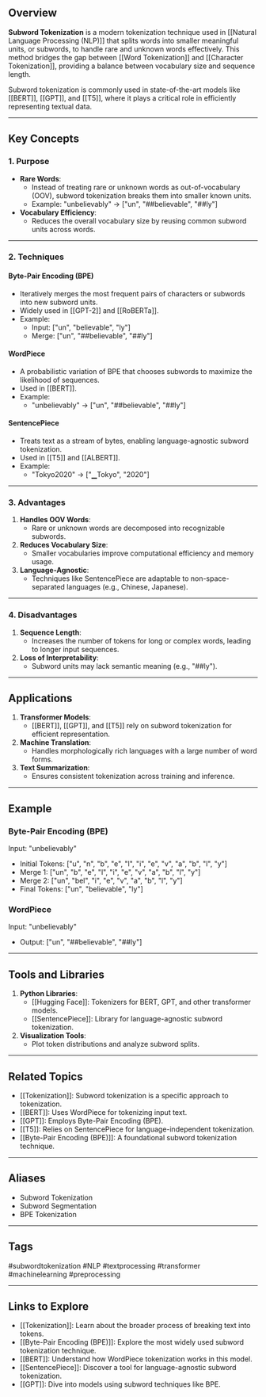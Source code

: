 ## Overview
**Subword Tokenization** is a modern tokenization technique used in [[Natural Language Processing (NLP)]] that splits words into smaller meaningful units, or subwords, to handle rare and unknown words effectively. This method bridges the gap between [[Word Tokenization]] and [[Character Tokenization]], providing a balance between vocabulary size and sequence length.

Subword tokenization is commonly used in state-of-the-art models like [[BERT]], [[GPT]], and [[T5]], where it plays a critical role in efficiently representing textual data.

---

## Key Concepts

### **1. Purpose**
- **Rare Words**:
  - Instead of treating rare or unknown words as out-of-vocabulary (OOV), subword tokenization breaks them into smaller known units.
  - Example: "unbelievably" → ["un", "##believable", "##ly"]
- **Vocabulary Efficiency**:
  - Reduces the overall vocabulary size by reusing common subword units across words.

---

### **2. Techniques**

#### **Byte-Pair Encoding (BPE)**
- Iteratively merges the most frequent pairs of characters or subwords into new subword units.
- Widely used in [[GPT-2]] and [[RoBERTa]].
- Example:
  - Input: ["un", "believable", "ly"]
  - Merge: ["un", "##believable", "##ly"]

#### **WordPiece**
- A probabilistic variation of BPE that chooses subwords to maximize the likelihood of sequences.
- Used in [[BERT]].
- Example:
  - "unbelievably" → ["un", "##believable", "##ly"]

#### **SentencePiece**
- Treats text as a stream of bytes, enabling language-agnostic subword tokenization.
- Used in [[T5]] and [[ALBERT]].
- Example:
  - "Tokyo2020" → ["▁Tokyo", "2020"]

---

### **3. Advantages**
1. **Handles OOV Words**:
   - Rare or unknown words are decomposed into recognizable subwords.
2. **Reduces Vocabulary Size**:
   - Smaller vocabularies improve computational efficiency and memory usage.
3. **Language-Agnostic**:
   - Techniques like SentencePiece are adaptable to non-space-separated languages (e.g., Chinese, Japanese).

---

### **4. Disadvantages**
1. **Sequence Length**:
   - Increases the number of tokens for long or complex words, leading to longer input sequences.
2. **Loss of Interpretability**:
   - Subword units may lack semantic meaning (e.g., "##ly").

---

## Applications

1. **Transformer Models**:
   - [[BERT]], [[GPT]], and [[T5]] rely on subword tokenization for efficient representation.
2. **Machine Translation**:
   - Handles morphologically rich languages with a large number of word forms.
3. **Text Summarization**:
   - Ensures consistent tokenization across training and inference.

---

## Example

### Byte-Pair Encoding (BPE)
Input: "unbelievably"
- Initial Tokens: ["u", "n", "b", "e", "l", "i", "e", "v", "a", "b", "l", "y"]
- Merge 1: ["un", "b", "e", "l", "i", "e", "v", "a", "b", "l", "y"]
- Merge 2: ["un", "bel", "i", "e", "v", "a", "b", "l", "y"]
- Final Tokens: ["un", "believable", "ly"]

### WordPiece
Input: "unbelievably"
- Output: ["un", "##believable", "##ly"]

---

## Tools and Libraries

1. **Python Libraries**:
   - [[Hugging Face]]: Tokenizers for BERT, GPT, and other transformer models.
   - [[SentencePiece]]: Library for language-agnostic subword tokenization.
2. **Visualization Tools**:
   - Plot token distributions and analyze subword splits.

---

## Related Topics

- [[Tokenization]]: Subword tokenization is a specific approach to tokenization.
- [[BERT]]: Uses WordPiece for tokenizing input text.
- [[GPT]]: Employs Byte-Pair Encoding (BPE).
- [[T5]]: Relies on SentencePiece for language-independent tokenization.
- [[Byte-Pair Encoding (BPE)]]: A foundational subword tokenization technique.

---

## Aliases
- Subword Tokenization
- Subword Segmentation
- BPE Tokenization

---

## Tags
#subwordtokenization #NLP #textprocessing #transformer #machinelearning #preprocessing

---

## Links to Explore
- [[Tokenization]]: Learn about the broader process of breaking text into tokens.
- [[Byte-Pair Encoding (BPE)]]: Explore the most widely used subword tokenization technique.
- [[BERT]]: Understand how WordPiece tokenization works in this model.
- [[SentencePiece]]: Discover a tool for language-agnostic subword tokenization.
- [[GPT]]: Dive into models using subword techniques like BPE.